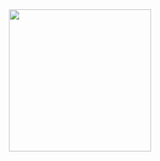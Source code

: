 <!-- ![F](https://github.com/shinjitsue/shinjitsue/assets/71762653/40046547-4165-4375-910b-5c8f60b85a5c) -->

<div align="center">
  <img src = "https://github-production-user-asset-6210df.s3.amazonaws.com/71762653/281251252-40046547-4165-4375-910b-5c8f60b85a5c.gif" width=250 /> 
</div>
